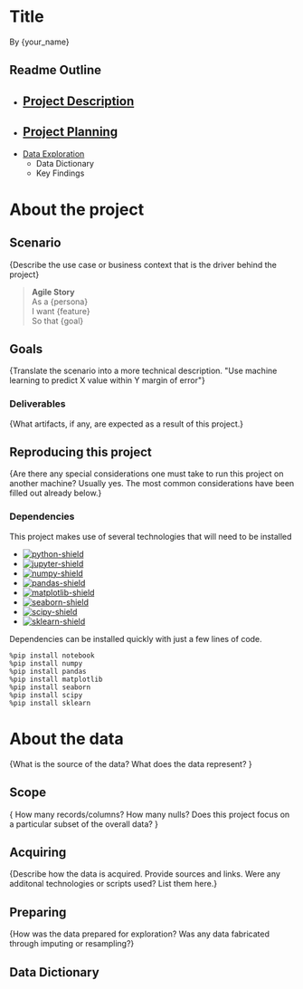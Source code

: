# Title
By {your_name}

## Readme Outline
- [Project Description](#project_desc)  
    - 
- [Project Planning](#plan)  
    - 
- [Data Exploration](#explore)  
    - Data Dictionary
    - Key Findings



# About the project <a name="project_desc"></a>

## Scenario

{Describe the use case or business context that is the driver behind the project}

> __Agile Story__  
    As a {persona}  
    I want {feature}  
    So that {goal}  

## Goals

{Translate the scenario into a more technical description. "Use machine learning to predict X value within Y margin of error"}

### Deliverables

{What artifacts, if any, are expected as a result of this project.}

## Reproducing this project

{Are there any special considerations one must take to run this project on another machine?  Usually yes.  The most common considerations have been filled out already below.}

### Dependencies

This project makes use of several technologies that will need to be installed
* [![python-shield](https://img.shields.io/badge/Python-3-blue?&logo=python&logoColor=white)
    ](https://www.python.org/)
* [![jupyter-shield](https://img.shields.io/badge/Jupyter-notebook-orange?logo=jupyter&logoColor=white)
    ](https://jupyter.org/)
* [![numpy-shield](https://img.shields.io/badge/Numpy-grey?&logo=numpy)
    ](https://numpy.org/)
* [![pandas-shield](https://img.shields.io/badge/Pandas-grey?&logo=pandas)
    ](https://pandas.pydata.org/)
* [![matplotlib-shield](https://img.shields.io/badge/Matplotlib-grey.svg?)
    ](https://matplotlib.org)
* [![seaborn-shield](https://img.shields.io/badge/Seaborn-grey?&logoColor=white)
    ](https://seaborn.pydata.org/)
* [![scipy-shield](https://img.shields.io/badge/SciPy-grey?&logo=scipy&logoColor=white)
    ](https://scipy.org/)
* [![sklearn-shield](https://img.shields.io/badge/_-grey?logo=scikitlearn&logoColor=white&label=scikit-learn)
    ](https://scikit-learn.org/stable/)

Dependencies can be installed quickly with just a few lines of code.
```
%pip install notebook
%pip install numpy
%pip install pandas
%pip install matplotlib
%pip install seaborn
%pip install scipy
%pip install sklearn
```


# About the data

{What is the source of the data?
What does the data represent? }

## Scope

{ How many records/columns? How many nulls? Does this project focus on a particular subset of the overall data? }

## Acquiring

{Describe how the data is acquired. Provide sources and links.  Were any additonal technologies or scripts used? List them here.}

## Preparing

{How was the data prepared for exploration?  Was any data fabricated through imputing or resampling?}

## Data Dictionary